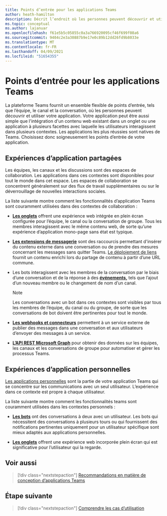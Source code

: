 ```yaml
---
title: Points d’entrée pour les applications Teams
author: heath-hamilton
description: Décrit l’endroit où les personnes peuvent découvrir et utiliser votre application dans Teams.
ms.topic: conceptual
ms.author: lajanuar
ms.openlocfilehash: f61e5b5c05855c0a3a766920095cf46f699f08a6
ms.sourcegitcommit: 9404c2e3a30887b9e17e0c89b12dd26fd9b8033e
ms.translationtype: MT
ms.contentlocale: fr-FR
ms.lasthandoff: 04/09/2021
ms.locfileid: "51654355"
---
```

# <a name="entry-points-for-teams-apps"></a>Points d’entrée pour les applications Teams

La plateforme Teams fournit un ensemble flexible de points d’entrée, tels que l’équipe, le canal et la conversation, où les personnes peuvent découvrir et utiliser votre application. Votre application peut être aussi simple que l'intégration d'un contenu web existant dans un onglet ou une application à plusieurs facettes avec laquelle les utilisateurs interagissent dans plusieurs contextes.
Les applications les plus réussies sont natives de Teams. Choisissez donc soigneusement les points d’entrée de votre application.

## <a name="shared-app-experiences"></a>Expériences d’application partagées

Les équipes, les canaux et les discussions sont des espaces de collaboration. Les applications dans ces contextes sont disponibles pour tout le monde dans cet espace. Les espaces de collaboration se concentrent généralement sur des flux de travail supplémentaires ou sur le déverrouillage de nouvelles interactions sociales.

La liste suivante montre comment les fonctionnalités d’application Teams sont couramment utilisées dans des contextes de collaboration :

* [**Les onglets**](~/tabs/what-are-tabs.md) offrent une expérience web intégrée en plein écran configurée pour l’équipe, le canal ou la conversation de groupe. Tous les membres interagissent avec le même contenu web, de sorte qu’une expérience d’application mono-page sans état est typique.

* [**Les extensions de messagerie**](~/messaging-extensions/what-are-messaging-extensions.md) sont des raccourcis permettant d'insérer du contenu externe dans une conversation ou de prendre des mesures concernant les messages sans quitter Teams. [Le déploiement de liens](~/messaging-extensions/how-to/link-unfurling.md) fournit un contenu enrichi lors du partage de contenu à partir d’une URL commune.

* Les bots interagissent avec les membres de la conversation par le biais d’une conversation et de la réponse à des [**événements,**](~/bots/what-are-bots.md) tels que l’ajout d’un nouveau membre ou le changement de nom d’un canal. 
   > [!NOTE]
   > Les conversations avec un bot dans ces contextes sont visibles par tous les membres de l’équipe, du canal ou du groupe, de sorte que les conversations de bot doivent être pertinentes pour tout le monde.

* [**Les webhooks et connecteurs**](~/webhooks-and-connectors/what-are-webhooks-and-connectors.md) permettent à un service externe de publier des messages dans une conversation et aux utilisateurs d’envoyer des messages à un service.

* [**L’API REST Microsoft Graph**](https://docs.microsoft.com/graph/teams-concept-overview) pour obtenir des données sur les équipes, les canaux et les conversations de groupe pour automatiser et gérer les processus Teams.

## <a name="personal-app-experiences"></a>Expériences d’application personnelles

[Les applications personnelles](../concepts/design/personal-apps.md) sont la partie de votre application Teams qui se concentre sur les communications avec un seul utilisateur. L’expérience dans ce contexte est propre à chaque utilisateur.

La liste suivante montre comment les fonctionnalités teams sont couramment utilisées dans les contextes personnels :

* [**Les bots**](~/bots/what-are-bots.md) ont des conversations à deux avec un utilisateur. Les bots qui nécessitent des conversations à plusieurs tours ou qui fournissent des notifications pertinentes uniquement pour un utilisateur spécifique sont mieux adaptés aux applications personnelles.

* [**Les onglets**](~/tabs/what-are-tabs.md) offrent une expérience web incorporée plein écran qui est significative pour l’utilisateur qui la regarde.

## <a name="see-also"></a>Voir aussi

> [!div class="nextstepaction"]
> [Recommandations en matière de conception d’applications Teams](../concepts/design/design-teams-app-overview.md)

## <a name="next-step"></a>Étape suivante

> [!div class="nextstepaction"]
> [Comprendre les cas d’utilisation](../concepts/design/understand-use-cases.md)
